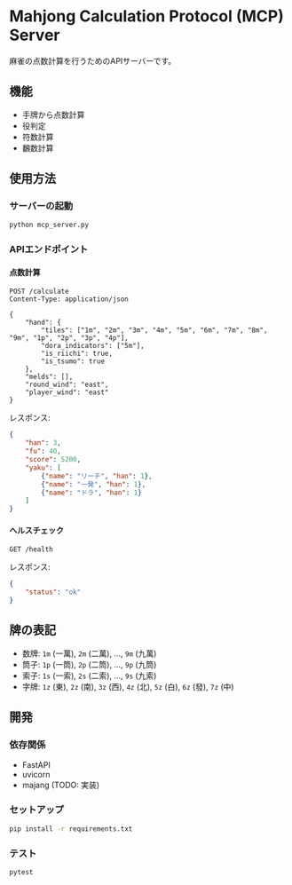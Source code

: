 # Mahjong Calculation Protocol (MCP) Server

麻雀の点数計算を行うためのAPIサーバーです。

## 機能

- 手牌から点数計算
- 役判定
- 符数計算
- 飜数計算

## 使用方法

### サーバーの起動

```bash
python mcp_server.py
```

### APIエンドポイント

#### 点数計算

```http
POST /calculate
Content-Type: application/json

{
    "hand": {
        "tiles": ["1m", "2m", "3m", "4m", "5m", "6m", "7m", "8m", "9m", "1p", "2p", "3p", "4p"],
        "dora_indicators": ["5m"],
        "is_riichi": true,
        "is_tsumo": true
    },
    "melds": [],
    "round_wind": "east",
    "player_wind": "east"
}
```

レスポンス:

```json
{
    "han": 3,
    "fu": 40,
    "score": 5200,
    "yaku": [
        {"name": "リーチ", "han": 1},
        {"name": "一発", "han": 1},
        {"name": "ドラ", "han": 1}
    ]
}
```

#### ヘルスチェック

```http
GET /health
```

レスポンス:

```json
{
    "status": "ok"
}
```

## 牌の表記

- 数牌: `1m` (一萬), `2m` (二萬), ..., `9m` (九萬)
- 筒子: `1p` (一筒), `2p` (二筒), ..., `9p` (九筒)
- 索子: `1s` (一索), `2s` (二索), ..., `9s` (九索)
- 字牌: `1z` (東), `2z` (南), `3z` (西), `4z` (北), `5z` (白), `6z` (發), `7z` (中)

## 開発

### 依存関係

- FastAPI
- uvicorn
- majang (TODO: 実装)

### セットアップ

```bash
pip install -r requirements.txt
```

### テスト

```bash
pytest
``` 